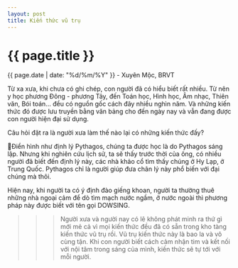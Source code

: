 ```yaml
---
layout: post
title: Kiến thức vũ trụ
---
```


{{ page.title }}
================
<p class="meta">{{ page.date | date: "%d/%m/%Y" }} - Xuyên Mộc, BRVT</p>

Từ xa xưa, khi chưa có ghi chép, con người đã có hiểu biết rất nhiều. Từ nên y học phương Đông - phương Tây, đến Toán học, Hình học, Âm nhạc, Thiên văn, Bói toán... đều có nguồn gốc cách đây nhiều nghìn năm. Và những kiến thức đó được lưu truyền bằng văn bảng cho đến ngày nay và vẫn đang được con người hiện đại sử dụng. 

Câu hỏi đặt ra là người xưa làm thế nào lại có những kiến thức đấy? 

Điển hình như định lý Pythagos, chúng ta được học là do Pythagos sáng lập. Nhưng khi nghiên cứu lịch sử, ta sẽ thấy trước thời của ông, có nhiều người đã biết đến định lý này, các nhà khảo cổ tìm thấy chúng ở Hy Lạp, ở Trung Quốc. Pythagos chỉ là người giúp đưa chân lý này phổ biến với đại chúng mà thôi. 

Hiện nay, khi người ta có ý định đào giếng khoan, người ta thường thuê những nhà ngoại cảm để dò tìm mạch nước ngầm, ở nước ngoài thì phương pháp này được biết với tên gọi DOWSING. 

>>> Người xưa và người nay có lẽ không phát minh ra thứ gì mới mẻ cả vì mọi kiến thức đều đã có sẵn trong kho tàng kiến thức vũ trụ rồi. Vũ trụ kiến thức này là bao la và vô cùng tận. Khi con người biết cách cảm nhận tim và kết nối với nội tâm trong sáng của mình, kiến thức sẽ tự tới với mỗi người. 
